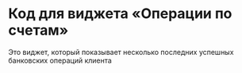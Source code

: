 # Код для виджета «Операции по счетам»
Это виджет, который показывает несколько последних успешных банковских операций клиента

